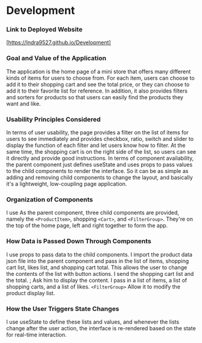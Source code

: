 # Development

### Link to Deployed Website
[https://Indra9527.github.io/Development]

### Goal and Value of the Application
The application is the home page of a mini store that offers many different kinds of items for users to choose from. For each item, users can choose to add it to their shopping cart and see the total price, or they can choose to add it to their favorite list for reference. In addition, it also provides filters and sorters for products so that users can easily find the products they want and like.

### Usability Principles Considered
In terms of user usability, the page provides a filter on the list of items for users to see immediately and provides checkbox, ratio, switch and slider to display the function of each filter and let users know how to filter. At the same time, the shopping cart is on the right side of the list, so users can see it directly and provide good instructions.
In terms of component availability, the parent component just defines useState and uses props to pass values to the child components to render the interface. So it can be as simple as adding and removing child components to change the layout, and basically it's a lightweight, low-coupling page application.

### Organization of Components
I use <App> As the parent component, three child components are provided, namely the `<ProductItem>`, shopping `<Cart>`, and `<FilterGroup>`. They're on the top of the home page, left and right together to form the app.

### How Data is Passed Down Through Components
I use props to pass data to the child components. I import the product data json file into the parent component and pass in the list of items, shopping cart list, likes list, and shopping cart total. <ProductItem> This allows the user to change the contents of the list with button actions. I send the shopping cart list and the total. <Cart>; Ask him to display the content. I pass in a list of items, a list of shopping carts, and a list of likes. `<FilterGroup>` Allow it to modify the product display list.

### How the User Triggers State Changes
I use useState to define these lists and values, and whenever the lists change after the user action, the interface is re-rendered based on the state for real-time interaction.
